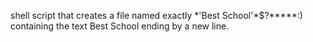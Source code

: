shell script that creates a file named exactly \*\'Best School\'\*$\?\*\*\*\*\*:) containing the text Best School ending by a new line.
